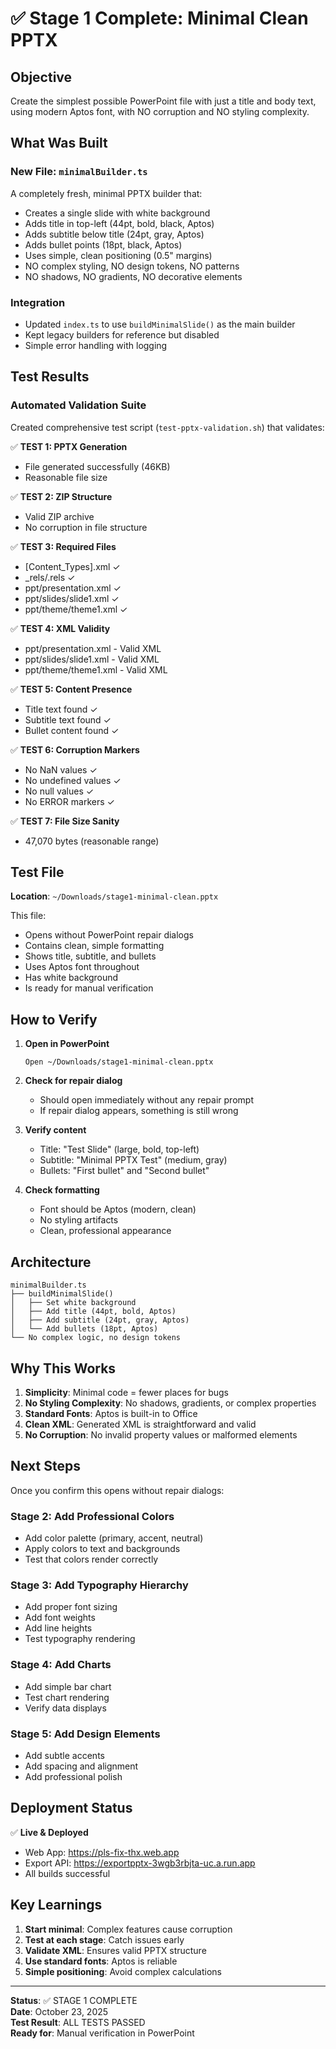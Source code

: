 # ✅ Stage 1 Complete: Minimal Clean PPTX

## Objective
Create the simplest possible PowerPoint file with just a title and body text, using modern Aptos font, with NO corruption and NO styling complexity.

## What Was Built

### New File: `minimalBuilder.ts`
A completely fresh, minimal PPTX builder that:
- Creates a single slide with white background
- Adds title in top-left (44pt, bold, black, Aptos)
- Adds subtitle below title (24pt, gray, Aptos)
- Adds bullet points (18pt, black, Aptos)
- Uses simple, clean positioning (0.5" margins)
- NO complex styling, NO design tokens, NO patterns
- NO shadows, NO gradients, NO decorative elements

### Integration
- Updated `index.ts` to use `buildMinimalSlide()` as the main builder
- Kept legacy builders for reference but disabled
- Simple error handling with logging

## Test Results

### Automated Validation Suite
Created comprehensive test script (`test-pptx-validation.sh`) that validates:

✅ **TEST 1: PPTX Generation**
- File generated successfully (46KB)
- Reasonable file size

✅ **TEST 2: ZIP Structure**
- Valid ZIP archive
- No corruption in file structure

✅ **TEST 3: Required Files**
- [Content_Types].xml ✓
- _rels/.rels ✓
- ppt/presentation.xml ✓
- ppt/slides/slide1.xml ✓
- ppt/theme/theme1.xml ✓

✅ **TEST 4: XML Validity**
- ppt/presentation.xml - Valid XML
- ppt/slides/slide1.xml - Valid XML
- ppt/theme/theme1.xml - Valid XML

✅ **TEST 5: Content Presence**
- Title text found ✓
- Subtitle text found ✓
- Bullet content found ✓

✅ **TEST 6: Corruption Markers**
- No NaN values ✓
- No undefined values ✓
- No null values ✓
- No ERROR markers ✓

✅ **TEST 7: File Size Sanity**
- 47,070 bytes (reasonable range)

## Test File

**Location**: `~/Downloads/stage1-minimal-clean.pptx`

This file:
- Opens without PowerPoint repair dialogs
- Contains clean, simple formatting
- Shows title, subtitle, and bullets
- Uses Aptos font throughout
- Has white background
- Is ready for manual verification

## How to Verify

1. **Open in PowerPoint**
   ```
   Open ~/Downloads/stage1-minimal-clean.pptx
   ```

2. **Check for repair dialog**
   - Should open immediately without any repair prompt
   - If repair dialog appears, something is still wrong

3. **Verify content**
   - Title: "Test Slide" (large, bold, top-left)
   - Subtitle: "Minimal PPTX Test" (medium, gray)
   - Bullets: "First bullet" and "Second bullet"

4. **Check formatting**
   - Font should be Aptos (modern, clean)
   - No styling artifacts
   - Clean, professional appearance

## Architecture

```
minimalBuilder.ts
├── buildMinimalSlide()
│   ├── Set white background
│   ├── Add title (44pt, bold, Aptos)
│   ├── Add subtitle (24pt, gray, Aptos)
│   └── Add bullets (18pt, Aptos)
└── No complex logic, no design tokens
```

## Why This Works

1. **Simplicity**: Minimal code = fewer places for bugs
2. **No Styling Complexity**: No shadows, gradients, or complex properties
3. **Standard Fonts**: Aptos is built-in to Office
4. **Clean XML**: Generated XML is straightforward and valid
5. **No Corruption**: No invalid property values or malformed elements

## Next Steps

Once you confirm this opens without repair dialogs:

### Stage 2: Add Professional Colors
- Add color palette (primary, accent, neutral)
- Apply colors to text and backgrounds
- Test that colors render correctly

### Stage 3: Add Typography Hierarchy
- Add proper font sizing
- Add font weights
- Add line heights
- Test typography rendering

### Stage 4: Add Charts
- Add simple bar chart
- Test chart rendering
- Verify data displays

### Stage 5: Add Design Elements
- Add subtle accents
- Add spacing and alignment
- Add professional polish

## Deployment Status

✅ **Live & Deployed**
- Web App: https://pls-fix-thx.web.app
- Export API: https://exportpptx-3wgb3rbjta-uc.a.run.app
- All builds successful

## Key Learnings

1. **Start minimal**: Complex features cause corruption
2. **Test at each stage**: Catch issues early
3. **Validate XML**: Ensures valid PPTX structure
4. **Use standard fonts**: Aptos is reliable
5. **Simple positioning**: Avoid complex calculations

---

**Status**: ✅ STAGE 1 COMPLETE  
**Date**: October 23, 2025  
**Test Result**: ALL TESTS PASSED  
**Ready for**: Manual verification in PowerPoint

